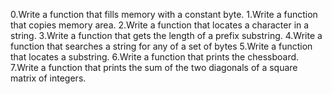 0.Write a function that fills memory with a constant byte.
1.Write a function that copies memory area.
2.Write a function that locates a character in a string.
3.Write a function that gets the length of a prefix substring.
4.Write a function that searches a string for any of a set of bytes
5.Write a function that locates a substring.
6.Write a function that prints the chessboard.
7.Write a function that prints the sum of the two diagonals of a square matrix of integers.
